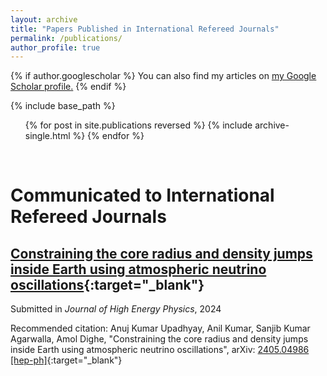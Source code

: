 ```yaml
---
layout: archive
title: "Papers Published in International Refereed Journals"
permalink: /publications/
author_profile: true
---
```


{% if author.googlescholar %}
  You can also find my articles on <u><a href="{{author.googlescholar}}">my Google Scholar profile</a>.</u>
{% endif %}

{% include base_path %}

<ol>{% for post in site.publications reversed %}
  {% include archive-single.html %}
{% endfor %}</ol>

<br> 

# Communicated to International Refereed Journals

## [Constraining the core radius and density jumps inside Earth using atmospheric neutrino oscillations](https://arxiv.org/abs/2405.04986){:target="_blank"}

Submitted in *Journal of High Energy Physics*, 2024

Recommended citation: Anuj Kumar Upadhyay, Anil Kumar, Sanjib Kumar Agarwalla, Amol Dighe, "Constraining the core radius and density jumps inside Earth using atmospheric neutrino oscillations", arXiv: [2405.04986 [hep-ph]](https://arxiv.org/abs/2405.04986){:target="_blank"}